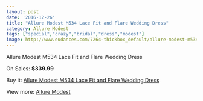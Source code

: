 ```yaml
---
layout: post
date: '2016-12-26'
title: "Allure Modest M534 Lace Fit and Flare Wedding Dress"
category: Allure Modest
tags: ["special","crazy","bridal","dress","modest"]
image: http://www.eudances.com/7264-thickbox_default/allure-modest-m534-lace-fit-and-flare-wedding-dress.jpg
---
```

Allure Modest M534 Lace Fit and Flare Wedding Dress

On Sales: **$339.99**
<a href="https://www.eudances.com/en/allure-modest/2617-allure-modest-m534-lace-fit-and-flare-wedding-dress.html"><amp-img layout="responsive" width="600" height="600" src="//www.eudances.com/7264-thickbox_default/allure-modest-m534-lace-fit-and-flare-wedding-dress.jpg" alt="Allure Modest M534 Lace Fit and Flare Wedding Dress 0" /></a>
<a href="https://www.eudances.com/en/allure-modest/2617-allure-modest-m534-lace-fit-and-flare-wedding-dress.html"><amp-img layout="responsive" width="600" height="600" src="//www.eudances.com/7267-thickbox_default/allure-modest-m534-lace-fit-and-flare-wedding-dress.jpg" alt="Allure Modest M534 Lace Fit and Flare Wedding Dress 1" /></a>
<a href="https://www.eudances.com/en/allure-modest/2617-allure-modest-m534-lace-fit-and-flare-wedding-dress.html"><amp-img layout="responsive" width="600" height="600" src="//www.eudances.com/7266-thickbox_default/allure-modest-m534-lace-fit-and-flare-wedding-dress.jpg" alt="Allure Modest M534 Lace Fit and Flare Wedding Dress 2" /></a>
<a href="https://www.eudances.com/en/allure-modest/2617-allure-modest-m534-lace-fit-and-flare-wedding-dress.html"><amp-img layout="responsive" width="600" height="600" src="//www.eudances.com/7265-thickbox_default/allure-modest-m534-lace-fit-and-flare-wedding-dress.jpg" alt="Allure Modest M534 Lace Fit and Flare Wedding Dress 3" /></a>

Buy it: [Allure Modest M534 Lace Fit and Flare Wedding Dress](https://www.eudances.com/en/allure-modest/2617-allure-modest-m534-lace-fit-and-flare-wedding-dress.html "Allure Modest M534 Lace Fit and Flare Wedding Dress")

View more: [Allure Modest](https://www.eudances.com/en/38-allure-modest "Allure Modest")